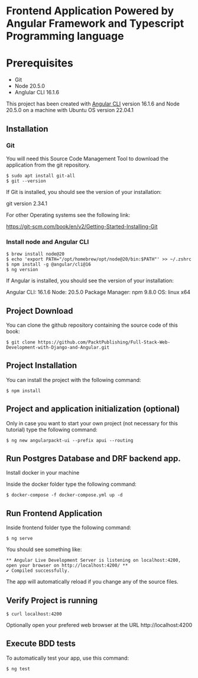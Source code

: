 # Frontend Application Powered by Angular Framework and Typescript Programming language


# Prerequisites

* Git
* Node 20.5.0
* Anglular CLI 16.1.6

This project has been created with [Angular CLI](https://github.com/angular/angular-cli) version 16.1.6 and Node 20.5.0 on a machine with Ubuntu OS version 22.04.1

## Installation

### Git

You will need this Source Code Management Tool to download the application from the git repository.

```shell
$ sudo apt install git-all
$ git --version
```
If Git is installed, you should see the version of your installation:

git version 2.34.1

For other Operating systems see the following link:

https://git-scm.com/book/en/v2/Getting-Started-Installing-Git

### Install node and Angular CLI
```shell
$ brew install node@20
$ echo 'export PATH="/opt/homebrew/opt/node@20/bin:$PATH"' >> ~/.zshrc
$ npm install -g @angular/cli@16
$ ng version
```
If Angular is installed, you should see the version of your installation:

Angular CLI: 16.1.6
Node: 20.5.0
Package Manager: npm 9.8.0
OS: linux x64

## Project Download
You can clone the github repository containing the source code of this book:
```shell
$ git clone https://github.com/PacktPublishing/Full-Stack-Web-Development-with-Django-and-Angular.git 
```

## Project Installation
You can install the project with the following command:
```shell
$ npm install
```

## Project and application initialization (optional)
Only in case you want to start your own project (not necessary for this tutorial) type the following command:

```shell
$ ng new angularpackt-ui --prefix apui --routing
```
## Run Postgres Database and DRF backend app.
Install docker in your machine

Inside the docker folder type the following command:

```shell
$ docker-compose -f docker-compose.yml up -d
```

## Run Frontend Application
Inside frontend folder type the following command:

```shell
$ ng serve
```

You should see something like:

```
** Angular Live Development Server is listening on localhost:4200, open your browser on http://localhost:4200/ **
✔ Compiled successfully.
```

The app will automatically reload if you change any of the source files.

## Verify Project is running
```shell
$ curl localhost:4200
```
Optionally open your prefered web browser at the URL http://localhost:4200

## Execute BDD tests

To automatically test your app, use this command:

```shell
$ ng test
```